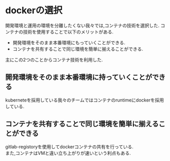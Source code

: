 # dockerの選択

開発環境と運用の環境を分離したくない我々では,コンテナの技術を選択した. 
コンテナの技術を使用することで以下のメリットがある.  

- 開発環境をそのまま本番環境にもっていくことができる.
- コンテナを共有することで同じ環境を簡単に揃えることができる.

主にこの2つのことからコンテナ技術を利用した.

## 開発環境をそのまま本番環境に持っていくことができる  
kuberneteを採用している我々のチームではコンテナのruntimeにdockerを採用している.  

## コンテナを共有することで同じ環境を簡単に揃えることができる
gitlab-registoryを使用してdockerコンテナの共有を行っている.  
また,コンテナはVMと違い立ち上がりが速いという利点もある.  


